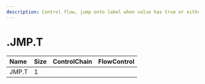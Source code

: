 ```yaml
---
description: Control flow, jump onto label when value has true or either differs from null or from zero.
---
```


# .JMP.T

| Name | Size | ControlChain | FlowControl |
| :--- | :--- | :--- | :--- |
| JMP.T | 1 |  |  |
